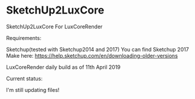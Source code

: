 # SketchUp2LuxCore
SketchUp2LuxCore For LuxCoreRender

Requirements:

 Sketchup(tested with Sketchup2014 and 2017)
You can find Sketchup 2017 Make here:
https://help.sketchup.com/en/downloading-older-versions
 
 LuxCoreRender daily build as of 11th April 2019

 Current status:
 
 I'm still updating files!



